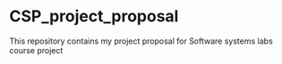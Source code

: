 # CSP_project_proposal

This repository contains my project proposal for Software systems labs course project

